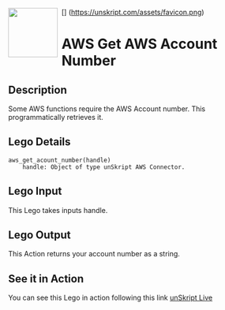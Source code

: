 [<img align="left" src="https://unskript.com/assets/favicon.png" width="100" height="100" style="padding-right: 5px">]
(https://unskript.com/assets/favicon.png)
<h1>AWS Get AWS Account Number</h1>

## Description
Some AWS functions require the AWS Account number. This programmatically retrieves it.

## Lego Details
	aws_get_acount_number(handle)
		handle: Object of type unSkript AWS Connector.


## Lego Input
This Lego takes inputs handle. 

## Lego Output
This Action returns your account number as a string.
## See it in Action

You can see this Lego in action following this link [unSkript Live](https://us.app.unskript.io)